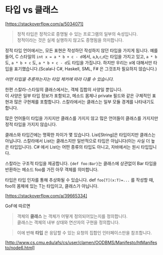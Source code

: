 # 타입 vs 클래스
[https://stackoverflow.com/a/5034071]
>정적 타입은 정적으로 증명될 수 있는 프로그램의 일부의 속성입니다.  
>정적이라는 것은 실제 실행하지 않고도 증명됨을 의미합니다.  

정적 타입 언어에서는, 모든 표현은 작성하던 작성하지 않던 타입을 가지게 됩니다.   예를 들어, C 스타일의 `int x = a * b + c - d`에서, `a`,`b`,`c`,`d`는 타입을 가지고 있고, `a * b` 도, `a * b + c` 도, `a * b + c - d`도 타입을 가집니다. 하지만 우리는 x에 대해서만 타입을 표기했습니다.(Scala나 C#, Haskell, SML, F# 은 그것조차 필요하지 않습니다.)

*어떤 타입을 추론하는지는 타입 체커에 따라 다를 수 있습니다.*

한편 스칼라-스타일의 클래스에서는, 객체 집합의 사양일 뿐입니다.  
이 사양은 일부 타입 정보가 포함되고, 메소드 몸체나 private 필드와 같은 구체적인 표현과 많은 구현체를 포함합니다. 스칼라에서는 클래스는 일부 모듈 경계를 나타내기도 합니다.

많은 언어들이 타입을 가지지만 클래스를 가지지 않고 많은 언어들이 클래스를 가지지만 정적 타입을 가지지 않습니다.

클래스와 타입간에는 명확한 차이가 몇 있습니다. List[String]은 타입이지만 클래스는 아닙니다. 스칼라에서 List는 클래스지만 일반적으로 타입은 아닙니다(이는 사실 더 높은 타입입니다). C# 에서 List는 어떤 종류의 타입도 아니고, 자바에서는 원시 타입입니다.

스칼라는 구조적 타입을 제공합니다. `{def foo:Bar}`는 클래스에 상관없이 Bar 타입을 반환하는 메소드 foo를 가진 아무 객체를 의미합니다.

타입은 타입 인자를 통해 추상화될 수 있습니다. def `foo[T](x:T)=...` 를 작성할 때, foo의 몸체에 있는 T는 타입이고, 클래스가 아닙니다.

[https://stackoverflow.com/a/39665334]

GoF에 따르면
>객체의 __클래스__ 는 객체가 어떻게 정의되어있는지를 정의합니다.  
>클래스는 객체의 내부 상태와 연산자의 구현을 정의합니다.

>이에 반해 __타입__ 은 응답할 수 있는 요청의 집합인 인터페이스만을 참조합니다.

[http://www.cs.cmu.edu/afs/cs/user/clamen/OODBMS/Manifesto/htManifesto/node6.html]